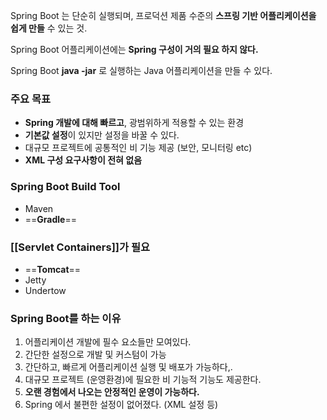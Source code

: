 Spring Boot 는 단순히 실행되며, 프로덕션 제품 수준의 **스프링 기반 어플리케이션을 쉽게 만들** 수 있는 것.

Spring Boot 어플리케이션에는 **Spring 구성이 거의 필요 하지 않다.**

Spring Boot **java -jar** 로 실행하는 Java 어플리케이션을 만들 수 있다.


### 주요 목표
- **Spring 개발에 대해 빠르고**, 광범위하게 적용할 수 있는 환경
- **기본값 설정**이 있지만 설정을 바꿀 수 있다.
- 대규모 프로젝트에 공통적인 비 기능 제공 (보안, 모니터링 etc)
- **XML 구성 요구사항이 전혀 없음**


### Spring Boot Build Tool
- Maven
- ==**Gradle**==

### [[Servlet Containers]]가 필요
- ==**Tomcat**==
- Jetty
- Undertow


### Spring Boot를 하는 이유
1. 어플리케이션 개발에 필수 요소들만 모여있다.
2. 간단한 설정으로 개발 및 커스텀이 가능
3. 간단하고, 빠르게 어플리케이션 실행 및 배포가 가능하다,.
4. 대규모 프로젝트 (운영환경)에 필요한 비 기능적 기능도 제공한다.
5. **오랜 경험에서 나오는 안정적인 운영이 가능하다.**
6. Spring 에서 불편한 설정이 없어졌다. (XML 설정 등)


